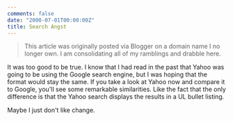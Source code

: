 ```yaml
---
comments: false
date: "2000-07-01T00:00:00Z"
title: Search Angst
---
```


> This article was originally posted via Blogger on a domain name I no longer own.  I am consolidating all of my ramblings and drabble here.

It was too good to be true. I know that I had read in the past that Yahoo was going to be using the Google search engine, but I was hoping that the format would stay the same. If you take a look at Yahoo now and compare it to Google, you'll see some remarkable similarities. Like the fact that the only difference is that the Yahoo search displays the results in a UL bullet listing. 

Maybe I just don't like change.